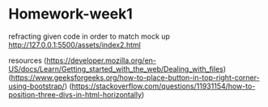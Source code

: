 # Homework-week1

refracting given code in order to match mock up
http://127.0.0.1:5500/assets/index2.html

resources
(https://developer.mozilla.org/en-US/docs/Learn/Getting_started_with_the_web/Dealing_with_files)
(https://www.geeksforgeeks.org/how-to-place-button-in-top-right-corner-using-bootstrap/)
(https://stackoverflow.com/questions/11931154/how-to-position-three-divs-in-html-horizontally)
